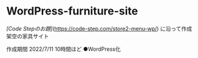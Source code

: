 # WordPress-furniture-site

*[Code Stepのお題]*(https://code-step.com/store2-menu-wp/) に沿って作成 架空の家具サイト  

作成期間 2022/7/11 10時間ほど 
●WordPress化  


